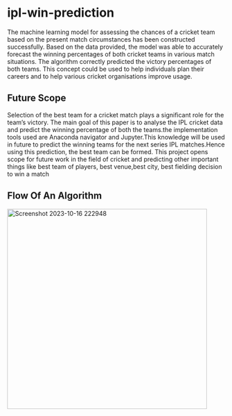 # ipl-win-prediction
The machine learning model for assessing the chances of a cricket team based on the present match circumstances has been constructed successfully. Based on the data provided, the model was able to accurately forecast the winning percentages of both cricket teams in various match situations. The algorithm correctly predicted the victory percentages of both teams. This concept could be used to help individuals plan their careers and to help various cricket organisations improve usage.

## Future Scope
Selection of the best team for a cricket match plays a significant role for the team’s victory. The main goal of this paper is to analyse the IPL cricket data and predict the winning percentage of both the teams.the implementation tools used are Anaconda navigator and Jupyter.This knowledge will be used in future to predict the winning teams for the next series IPL matches.Hence using this prediction, the best team can be formed. This project opens scope for future work in the field of cricket and predicting other important things like best team of players, best venue,best city, best fielding decision to win a match

## Flow Of An Algorithm
<img width="461" alt="Screenshot 2023-10-16 222948" src="https://github.com/aniketubale1433/ipl-win-prediction/assets/122338093/14f32a73-cd66-449f-8019-16c3752a9add">
